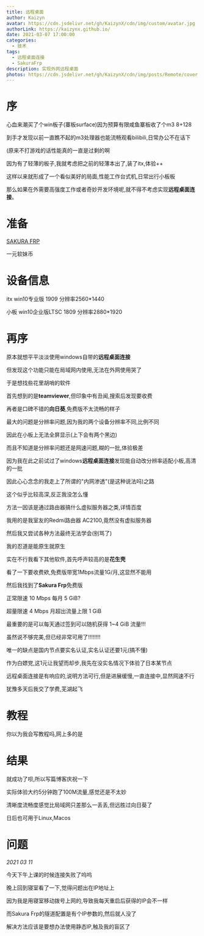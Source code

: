 ```yaml
---
title: 远程桌面
author: Kaizyn
avatar: https://cdn.jsdelivr.net/gh/KaizynX/cdn/img/custom/avatar.jpg
authorLink: https://kaizynx.github.io/
date: 2021-03-07 17:00:00
categories:
  - 技术
tags:
  - 远程桌面连接
  - SakuraFrp
description: 实现外网远程桌面
photos: https://cdn.jsdelivr.net/gh/KaizynX/cdn/img/posts/Remote/cover.jpg
---
```

# 序

心血来潮买了个win板子(寨板surface)因为预算有限咸鱼寨板收了个m3 8+128

到手才发现以前一直瞧不起的m3处理器也能流畅观看bilibili,日常办公不在话下

(原来不打游戏的话性能真的一直是过剩的啊

因为有了轻薄的板子,我就考虑把之前的轻薄本出了,装了itx,体验++

这样以来就形成了一个看似美好的局面,性能工作台式机,日常出行小板板

那么如果在外需要高强度工作或者奇妙开发环境呢,就不得不考虑实现**远程桌面连接**。

# 准备

[SAKURA FRP](https://www.natfrp.com/)

一元软妹币

# 设备信息

itx win10专业版 1909 分辨率2560*1440

小板 win10企业版LTSC 1809 分辨率2880*1920

# 再序

原本就想平平淡淡使用windows自带的**远程桌面连接**

但发现这个功能只能在局域网内使用,无法在外网使用哭了

于是想找些花里胡哨的软件

首先想到的是**teamviewer**,但印象中有丑闻,搜索后发现要收费

再者是口碑不错的**向日葵**,免费版不太流畅的样子

最大的问题是分辨率问题,因为我的两个设备分辨率不同,比例不同

因此在小板上无法全屏显示(上下会有两个黑边)

而且不知道是分辨率问题还是网速问题,糊的一批,体验极差

因为我在此之前试过了windows**远程桌面连接**发现能自动改分辨率适配小板,高清的一批

因此心心念念的我走上了所谓的"内网渗透"(是这种说法吗)之路

这个似乎比较高深,反正我没怎么懂

方法一因该是通过路由器搞什么虚拟服务器之类,详情百度

我用的是我室友的Redmi路由器 AC2100,竟然没有虚拟服务器

然后我又尝试各种方法最终无法学会(别骂了)

我的忍道是能原生就原生

实在不行我看下其他软件,首先呼声较高的是**花生壳**

看了一下要收费欸,免费版带宽1Mbps流量1G/月,这显然不能用

然后我找到了**Sakura Frp**免费版

正常限速 10 Mbps 每月 5 GiB?

超量限速 4 Mbps 月超出流量上限 1 GiB

最重要的是可以每天通过签到可以随机获得 1~4 GiB 流量!!!

虽然说不够完美,但已经非常可用了!!!!!!!!

唯一的缺点是国内节点要实名认证,实名认证还要1元(搞不懂)

作为白嫖党,这1元让我望而却步,我先在没实名情况下体验了日本某节点

远程桌面连接是有响应的,说明方法可行,但是进展缓慢,一直连接中,显然网速不行

犹豫多天后我交了学费,芜湖起飞

# 教程

你以为我会写教程吗,网上多的是

# 结果

就成功了呗,所以写篇博客庆祝一下

实际体验大约5分钟跑了100M流量,感觉还是不太妙

清晰度流畅度感觉比局域网只差那么一丢丢,但远胜过向日葵了

日后也可用于Linux,Macos

# 问题

*2021 03 11*

今天下午上课的时候连接失败了呜呜

晚上回到寝室看了一下,觉得问题出在IP地址上

因为我是用寝室移动拨号上网的,导致我每天重启后获得的IP会不一样

而Sakura Frp的隧道配置是有个IP参数的,然后就人没了

解决方法应该是要想办法使用静态IP,触及我的盲区了
